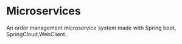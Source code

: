 # Microservices

An order management microservice system made with Spring boot, SpringCloud,WebClient..
